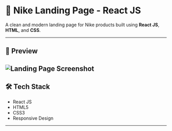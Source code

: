 # 🏀 Nike Landing Page - React JS

A clean and modern landing page for Nike products built using **React JS**, **HTML**, and **CSS**.

---

## 📸 Preview

![Landing Page Screenshot](https://github.com/user-attachments/assets/04f53a86-ecad-437c-ba9b-7901b6932c26)
---

## 🛠 Tech Stack

- React JS
- HTML5
- CSS3
- Responsive Design

---

